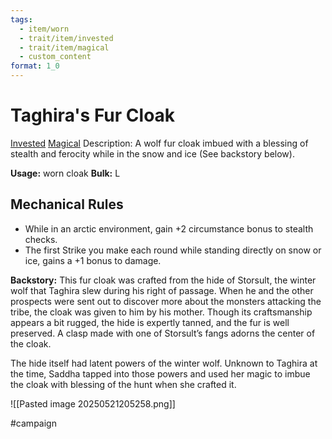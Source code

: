 ```yaml
---
tags:
  - item/worn
  - trait/item/invested
  - trait/item/magical
  - custom_content
format: 1_0
---
```

# Taghira's Fur Cloak

[Invested](Invested.md "Item Trait") [Magical](Rules/Traits/Effect/Magical.md "Item Trait")
Description: A wolf fur cloak imbued with a blessing of stealth and ferocity while in the snow and ice (See backstory below).

**Usage:** worn cloak
**Bulk:** L

## Mechanical Rules

- While in an arctic environment, gain +2 circumstance bonus to stealth checks.
- The first Strike you make each round while standing directly on snow or ice, gains a +1 bonus to damage. 

**Backstory:** This fur cloak was crafted from the hide of Storsult, the winter wolf that Taghira slew during his right of passage. When he and the other prospects were sent out to discover more about the monsters attacking the tribe, the cloak was given to him by his mother. Though its craftsmanship appears a bit rugged, the hide is expertly tanned, and the fur is well preserved. A clasp made with one of Storsult’s fangs adorns the center of the cloak. 

The hide itself had latent powers of the winter wolf. Unknown to Taghira at the time, Saddha  tapped into those powers and used her magic to imbue the cloak with blessing of the hunt when she crafted it. 


![[Pasted image 20250521205258.png]]

#campaign
